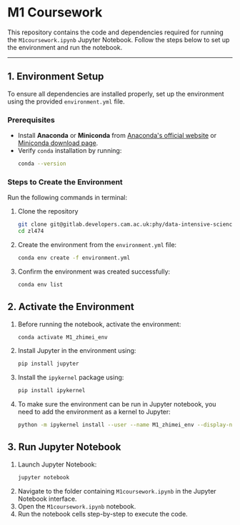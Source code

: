 # M1 Coursework

This repository contains the code and dependencies required for running the `M1coursework.ipynb` Jupyter Notebook. Follow the steps below to set up the environment and run the notebook.

---

## 1. Environment Setup

To ensure all dependencies are installed properly, set up the environment using the provided `environment.yml` file.

### Prerequisites

- Install **Anaconda** or **Miniconda** from [Anaconda's official website](https://www.anaconda.com/products/individual) or [Miniconda download page](https://docs.conda.io/en/latest/miniconda.html).
- Verify `conda` installation by running:
   ```bash
   conda --version
   ```
### Steps to Create the Environment
Run the following commands in terminal:
1. Clone the repository
    ```bash
    git clone git@gitlab.developers.cam.ac.uk:phy/data-intensive-science-mphil/assessments/m1_coursework/zl474.git
    cd zl474
    ```
2. Create the environment from the `environment.yml` file:
    ```bash
    conda env create -f environment.yml
    ```
3. Confirm the environment was created successfully:
    ```bash
    conda env list
    ```

## 2. Activate the Environment
1. Before running the notebook, activate the environment:
    ```bash
    conda activate M1_zhimei_env
    ```
2. Install Jupyter in the environment using:
    ```bash
    pip install jupyter
    ```
3. Install the `ipykernel` package using:
    ```bash
    pip install ipykernel
    ```
4. To make sure the environment can be run in Jupyter notebook, you need to add the environment as a kernel to Jupyter:
    ```bash
    python -m ipykernel install --user --name M1_zhimei_env --display-name "Python (M1_zhimei_env)"
    ```

## 3. Run Jupyter Notebook
1. Launch Jupyter Notebook:
    ```bash
    jupyter notebook
    ```
2. Navigate to the folder containing `M1coursework.ipynb` in the Jupyter Notebook interface.
3. Open the `M1coursework.ipynb` notebook.
4. Run the notebook cells step-by-step to execute the code.